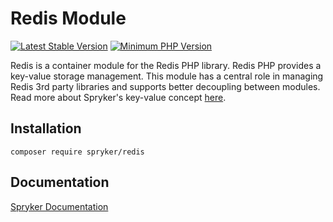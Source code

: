 # Redis Module
[![Latest Stable Version](https://poser.pugx.org/spryker/redis/v/stable.svg)](https://packagist.org/packages/spryker/redis)
[![Minimum PHP Version](https://img.shields.io/badge/php-%3E%3D%208.2-8892BF.svg)](https://php.net/)

Redis is a container module for the Redis PHP library.
Redis PHP provides a key-value storage management. This module has a central role in managing Redis 3rd party libraries and supports better decoupling between modules.
Read more about Spryker's key-value concept [here](https://docs.spryker.com/docs/scos/dev/back-end-development/client/using-and-configuring-redis-as-a-key-value-storage.html).

## Installation

```
composer require spryker/redis
```

## Documentation

[Spryker Documentation](https://docs.spryker.com)

